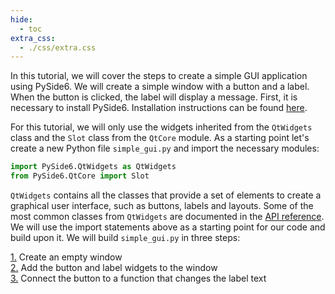 ```yaml
---
hide:
  - toc
extra_css:
  - ./css/extra.css 
---
```



In this tutorial, we will cover the steps to create a simple GUI application using PySide6. We will create a simple window with a button and a label. When the button is clicked, the label will display a message. First, it is necessary to install PySide6. Installation instructions can be found [here](Installation_Guide.md). 

For this tutorial, we will only use the widgets inherited from the `QtWidgets` class and the `Slot` class from the `QtCore` module. As a starting point let's create a new Python file `simple_gui.py` and import the necessary modules:

``` py title="simple_gui.py"
import PySide6.QtWidgets as QtWidgets
from PySide6.QtCore import Slot
```

`QtWidgets` contains all the classes that provide a set of elements to create a graphical user interface, such as buttons, labels and layouts. Some of the most common classes from `QtWidgets` are documented in the [API reference](../QtWidgets). We will use the import statements above as a starting point for our code and build upon it. We will build `simple_gui.py` in three steps:

<style>
    ul.no-bullets {
    list-style-type: none; /* Remove bullets */
    padding: 0; /* Remove padding */
    margin: 0; /* Remove margins */
    }
</style>

<ul class="no-bullets">
    <li><a href="creating_a_simple_window">1.</a> Create an empty window </li>
    <li><a href="adding_widgets_to_a_window">2.</a> Add the button and label widgets to the window </li>
    <li><a href="connecting_widgets_to_a_function">3.</a> Connect the button to a function that changes the label text </li>
</ul>

<br>

